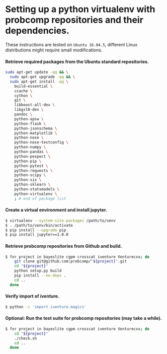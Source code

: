 # Setting up a python virtualenv with probcomp repositories and their dependencies.

These instructions are tested on `Ubuntu 16.04.5`, different Linux distributions
might require small modifications.

#### Retrieve required packages from the Ubuntu standard repositories.

```bash
sudo apt-get update -qq && \
  sudo apt-get upgrade -qq && \
  sudo apt-get install -qq \
    build-essential \
    ccache \
    cython \
    git \
    libboost-all-dev \
    libgsl0-dev \
    pandoc \
    python-apsw \
    python-flask \
    python-jsonschema \
    python-matplotlib \
    python-nose \
    python-nose-testconfig \
    python-numpy \
    python-pandas \
    python-pexpect \
    python-pip \
    python-pytest \
    python-requests \
    python-scipy \
    python-six \
    python-sklearn \
    python-statsmodels \
    python-virtualenv \
    ; # end of package list
```

#### Create a virtual environment and install jupyter.

```bash
$ virtualenv --system-site-packages /path/to/venv
$ . /path/to/venv/bin/activate
$ pip install --upgrade pip
$ pip install jupyter==1.0.0
```

#### Retrieve probcomp repositories from Github and build.

```bash
$ for project in bayeslite cgpm crosscat iventure Venturecxx; do
    git clone git@github.com:probcomp/"${project}".git
    cd "${project}"
    python setup.py build
    pip install --no-deps .
    cd ..
  done
```

#### Verify import of iventure.

```bash
$ python -c 'import iventure.magics'
```

#### Optional: Run the test suite for probcomp repositories (may take a while).

```bash
$ for project in bayeslite cgpm crosscat iventure Venturecxx; do
    cd "${project}"
    ./check.sh
    cd ..
  done
```
